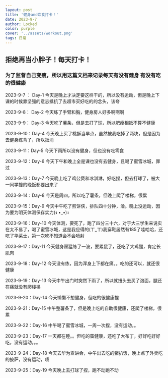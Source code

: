 ```yaml
---
layout: post
title: '健身and饮食打卡！'
date: 2023-9-7
author: Locked
color: purple
cover: '../assets/workout.png'
tags: 日常
---
```


## 拒绝再当小胖子！每天打卡！

### 为了监督自己变瘦，所以用这篇文档来记录每天有没有健身 有没有吃的很健康

2023-9-7 ： Day-1    今天是晚上才决定要这样干的，所以没有运动，但是晚上下课的时候靠坚强的意志抵抗了去超市买好吃的的念头，该夸

2023-9-8：  Day-2    今天练了手臂和胸，健身房人好多啊啊啊

2023-9-9：  Day-3    今天吃了薯条，但是去打了球，所以肥瘦相抵不算不健康

2023-9-10：Day-4    今天晚上买了桃酥当早点，虽然被我吃掉了两块，但是因为去健身练背了，所以抵消

2023-9-11：Day-5    今天下雨所以没有健身，但也没有吃零食

2023-9-12：Day-6    今天下午和晚上全是课也没有去健身，且喝了蜜雪冰城，罪过

2023-9-13：Day-7    今天晚上吃了鸡公煲和冰淇淋，好吃捏，但去打球了，被大一同学撞的晚饭都要出来了

2023-9-14：Day-8    今天是周四，所以吃了薯条，但晚上爬了楼梯，很累

2023-9-15：Day-9    今天中午吃了煎饼侠，排队四十分钟，淦。晚上没运动，因为要为明天体测保存实力(ง •_•)ง

2023-9-16：Day-10  今天体测，要死了，跑了四分三十六，对于大三学生来说实在太不易了，喝了蜜雪冰城，这是我应得的(ㄒ_ㄒ)我穿鞋居然有185了哇哈哈，还吃了华莱士，第一次吃不知道会不会喷射

2023-9-17：Day-11  今天健身房猛练了一波，要累鼠了，还吃了大鸡腿，肯定长肌肉

2023-9-18：Day-12  今天没有练，因为浑身上下都在痛。。吃的还可以，就还很健康

2023-9-19：Day-13  今天中午出门时突然下雨了，所以就扭头去买了泡面，腿还在痛就没有爬楼梯

2023-9-20：Day-14  今天懒懒不想健身，但吃的很健康捏

2023-9-21：Day-15  中午整薯条了，但是晚上吃的自助很健康，还爬了楼梯，很累

2023-9-22：Day-16 中午喝了蜜雪冰城，一周一次捏，没有运动。。

2023-9-23：Day-17 一天都在睡。。但吃的蛮健康，还吃了大布丁，好好吃好好吃，没有运动。。。

2023-9-24：Day-18 今天去华为宣讲会，中午出去吃的猪扒饭，晚上点了外卖吃的披萨，没有运动，啧

2023-9-25：Day-19 今天晚上去打球了捏，跑不动跑不动
